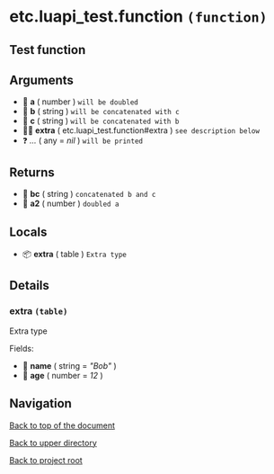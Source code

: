 # etc.luapi_test.function `(function)`

## Test function

## Arguments

- 🧮 **a** ( number )
	`will be doubled`
- 📝 **b** ( string )
	`will be concatenated with c`
- 📝 **c** ( string )
	`will be concatenated with b`
- 👨‍👦 **extra** ( etc.luapi_test.function#extra )
	`see description below`
- ❓ _..._ ( any = *nil* )
	`will be printed`

## Returns

- 📝 **bc** ( string )
	`concatenated b and c`
- 🧮 **a2** ( number )
	`doubled a`

## Locals

- 📦 **extra** ( table )
	`Extra type`

## Details

### extra `(table)`

Extra type

Fields:

- 📝 **name** ( string = *"Bob"* )
- 🧮 **age** ( number = *12* )

## Navigation

[Back to top of the document](#etcluapi_testfunction-function)

[Back to upper directory](..)

[Back to project root](/)
